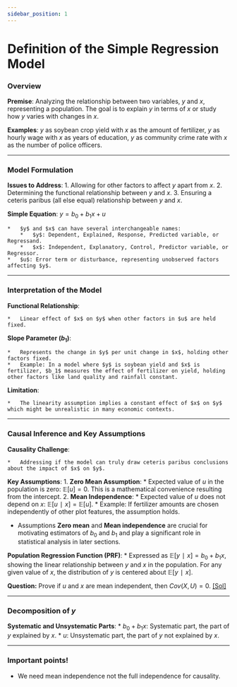 ```yaml
---
sidebar_position: 1
---
```

# Definition of the Simple Regression Model

### Overview

**Premise**: Analyzing the relationship between two variables, $y$ and $x$, representing a population. The goal is to explain $y$ in terms of $x$ or study how $y$ varies with changes in $x$​​.

**Examples**: $y$ as soybean crop yield with $x$ as the amount of fertilizer, $y$ as hourly wage with $x$ as years of education, $y$ as community crime rate with $x$ as the number of police officers.

---

### Model Formulation

**Issues to Address**:
    1.  Allowing for other factors to affect $y$ apart from $x$.
    2.  Determining the functional relationship between $y$ and $x$.
    3.  Ensuring a ceteris paribus (all else equal) relationship between $y$ and $x$​​.

**Simple Equation**: $y=b_0+b_1 x+u$

    *   $y$ and $x$ can have several interchangeable names:
        *   $y$: Dependent, Explained, Response, Predicted variable, or Regressand.
        *   $x$: Independent, Explanatory, Control, Predictor variable, or Regressor​​.
    *   $u$: Error term or disturbance, representing unobserved factors affecting $y$​​.

---

### Interpretation of the Model

**Functional Relationship**:

    *   Linear effect of $x$ on $y$ when other factors in $u$ are held fixed​​.

**Slope Parameter $(b_1)$**:

    *   Represents the change in $y$ per unit change in $x$, holding other factors fixed​​.
    *   Example: In a model where $y$ is soybean yield and $x$ is fertilizer, $b_1$​ measures the effect of fertilizer on yield, holding other factors like land quality and rainfall constant​​.

**Limitation**:

    *   The linearity assumption implies a constant effect of $x$ on $y$ which might be unrealistic in many economic contexts​​.

---

### Causal Inference and Key Assumptions

**Causality Challenge**:

    *   Addressing if the model can truly draw ceteris paribus conclusions about the impact of $x$ on $y$​​.

**Key Assumptions**:
    1.  **Zero Mean Assumption**:
        *   Expected value of $u$ in the population is zero: $\mathbb{E}[u]=0$​​. This is a mathematical convenience resulting from the intercept.
    2.  **Mean Independence**:
        *   Expected value of $u$ does not depend on $x$: $\mathbb{E}[u∣x]=\mathbb{E}[u]$​​.
        *   Example: If fertilizer amounts are chosen independently of other plot features, the assumption holds​​.
*   Assumptions **Zero mean** and **Mean independence** are crucial for motivating estimators of $b_0$​ and $b_1$​ and play a significant role in statistical analysis in later sections​​.
  
**Population Regression Function (PRF)**:
    *   Expressed as $\mathbb{E}[y∣x]=b_0​+b_1​x$, showing the linear relationship between $y$ and $x$ in the population​​. For any given value of $x$, the distribution of $y$ is centered about $\mathbb{E}[y∣x]$.

**Question:** Prove if $u$ and $x$ are mean independent, then $Cov(X,U)=0$. [[Sol]](https://macropy.com/Notebooks_Courses/docs/math_stat/Statistics/imp_stats_result#mean-independence-and-covariance)

---

### Decomposition of $y$

**Systematic and Unsystematic Parts**:
    *   $b_0+b_1x$: Systematic part, the part of $y$ explained by $x$.
    *   $u$: Unsystematic part, the part of $y$ not explained by $x$​​.

---
### Important points!
*   We need mean independence not the full independence for causality.
